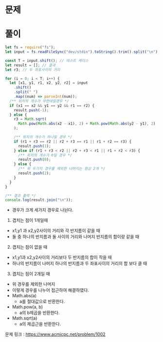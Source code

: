 # 문제

# 풀이

```javascript
let fs = require("fs");
let input = fs.readFileSync("dev/stdin").toString().trim().split("\n");

const T = input.shift(); // 테스트 케이스
let result = []; // 결과
let r3; // 두 좌표사이의 거리

for (i = 0; i < T; i++) {
  let [x1, y1, r1, x2, y2, r2] = input
    .shift()
    .split(" ")
    .map((num) => parseInt(num));
  /** 위치의 개수가 무한대일경우 */
  if (x1 == x2 && y1 == y2 && r1 == r2) {
    result.push(-1);
  } else {
    r3 = Math.sqrt(
      Math.pow(Math.abs(x2 - x1), 2) + Math.pow(Math.abs(y2 - y1), 2)
    );

    /** 위치의 개수가 하나일 경우 */
    if (r1 + r3 == r2 || r2 + r3 == r1 || r1 + r2 == r3) {
      result.push(1);
    } else if (r1 + r3 < r2 || r2 + r3 < r1 || r1 + r2 < r3) {
      /** 위치의 개수가 0일 경우 */
      result.push(0);
    } else {
      /** 위 두가지 경우를 제외한 나머지는 항상 2개 */
      result.push(2);
    }
  }
}

/** 결과 출력 */
console.log(result.join("\n"));
```

- 경우가 크게 세가지 경우로 나뉜다.

1. 겹치는 점이 1개일때

- x1,y1 과 x2,y2사이의 거리와 각 반지름이 같을 때
- 둘 중 하나의 반지름과 둘 사이의 거리와 나머지 반지름의 합이랑 같을 때

2. 겹치는 점이 없을 때

- x1,y1과 x2,y2사이의 거리보다 두 반지름의 합이 작을 때
- 하나의 반지름이 나머지 하나의 반지름과 두 좌표사이의 거리의 합 보다 클 때

3. 겹치는 점이 2개일 때

- 위 경우를 제외한 나머지
- 이렇게 경우를 나누어 접근하여 해결하였다.
- Math.abs(a)
  - a를 절대값으로 반환한다.
- Math.pow(a, b)
  - a의 b제곱을 반환한다.
- Math.sqrt(a)
  - a의 제곱근을 반환한다.

문제 링크 : https://www.acmicpc.net/problem/1002
